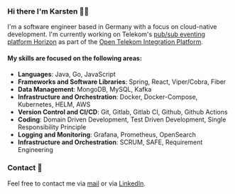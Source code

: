 ### Hi there I'm Karsten 👋🏼

I'm a software engineer based in Germany with a focus on cloud-native development. I'm currently working on Telekom's [pub/sub eventing platform Horizon](https://github.com/telekom/pubsub-horizon) as part of the [Open Telekom Integration Platform](https://github.com/telekom/Open-Telekom-Integration-Platform).

#### My skills are focused on the following areas:
- **Languages**: Java, Go, JavaScript
- **Frameworks and Software Libraries**: Spring, React, Viper/Cobra, Fiber
- **Data Management**: MongoDB, MySQL, Kafka
- **Infrastructure and Orchestration**: Docker, Docker-Compose, Kubernetes, HELM, AWS
- **Version Control and CI/CD**: Git, Gitlab, Gitlab CI, Github, Github Actions
- **Coding**: Domain Driven Development, Test Driven Development, Single Responsibility Principle
- **Logging and Monitoring**: Grafana, Prometheus, OpenSearch
- **Infrastructure and Orchestration**: SCRUM, SAFE, Requirement Engineering

### Contact 📧
Feel free to contact me via [mail](mailto:karstenbruhns+gh@gmail.com) or via [LinkedIn](https://www.linkedin.com/in/knbs/).
